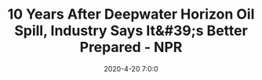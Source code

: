 ---
"title": "10 Years After Deepwater Horizon Oil Spill, Industry Says It&amp;#39;s Better Prepared - NPR"
"date": "2020-4-20 7:0:0"
"feed_name": "GOOGLENEWS"
"feed_website": "https://news.google.com/search?q=drilling%2Bincident&hl=en-US&gl=US&ceid=US:en"
"feed_rss": "https://news.google.com/rss/search?q=drilling%2Bincident&hl=en-US&gl=US&ceid=US:en"
"link": "https://www.npr.org/2020/04/20/835092985/10-years-after-deepwater-horizon-oil-spill-industry-says-its-better-prepared"
"file": "_posts/-845ebc521b054b48fc8563eff474a198279aa19b.md"
"accident": "0"
"drilling": "0"
---